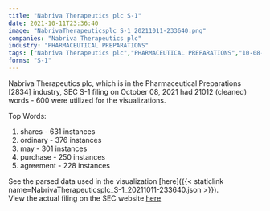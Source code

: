 ```yaml
---
title: "Nabriva Therapeutics plc S-1"
date: 2021-10-11T23:36:40
image: "NabrivaTherapeuticsplc_S-1_20211011-233640.png"
companies: "Nabriva Therapeutics plc"
industry: "PHARMACEUTICAL PREPARATIONS"
tags: ["Nabriva Therapeutics plc","PHARMACEUTICAL PREPARATIONS","10-08-2021","S-1"]
forms: "S-1"
---
```

Nabriva Therapeutics plc, which is in the Pharmaceutical Preparations [2834] industry, SEC S-1 filing on October 08, 2021 had 21012 (cleaned) words - 600 were utilized for the visualizations.

Top Words:
1. shares - 631 instances
2. ordinary - 376 instances
3. may - 301 instances
4. purchase - 250 instances
5. agreement - 228 instances


See the parsed data used in the visualization [here]({{< staticlink name=NabrivaTherapeuticsplc_S-1_20211011-233640.json >}}).  
View the actual filing on the SEC website [here](https://www.sec.gov/Archives/edgar/data/1641640/0001104659-21-124612.txt)